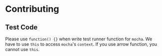 # Contributing

## Test Code

Please use `function() {}` when write test runner function for `mocha`.
We have to use `this` to access `mocha`'s `context`.
If you use arrow function, you cannot use `this`.
